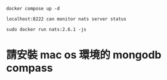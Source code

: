 ```
docker compose up -d
```
``localhost:8222 can monitor nats server status``
```
sudo docker run nats:2.6.1 -js
```
# 請安裝 mac os 環境的 mongodb compass
